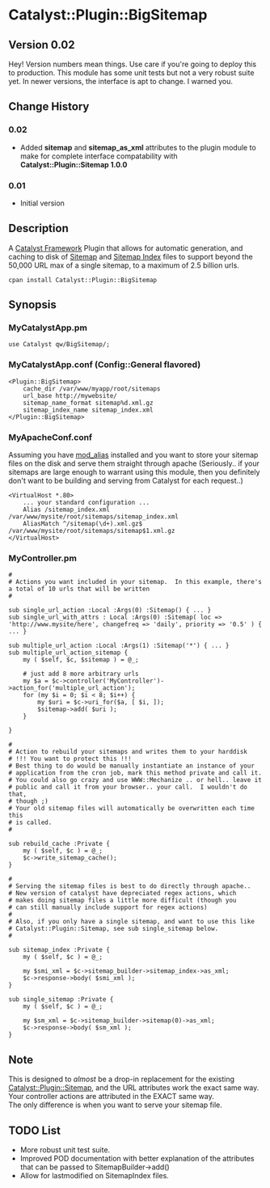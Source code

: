 # Catalyst::Plugin::BigSitemap

## Version 0.02

Hey! Version numbers mean things.  Use care if you're going to deploy this to production.  This module has some unit tests
but not a very robust suite yet.  In newer versions, the interface is apt to change.  I warned you. 

## Change History 

### 0.02

* Added **sitemap** and **sitemap_as_xml** attributes to the plugin module to make for complete interface compatability with **Catalyst::Plugin::Sitemap 1.0.0**

### 0.01

* Initial version

## Description

A [Catalyst Framework](http://catalystframework.org) Plugin that allows for automatic generation, and caching to disk
of [Sitemap](http://sitemaps.org/protocol.html) and [Sitemap Index](http://sitemaps.org/protocol.html#index) files to support
beyond the 50,000 URL max of a single sitemap, to a maximum of 2.5 billion urls.

```
cpan install Catalyst::Plugin::BigSitemap
```

## Synopsis

### MyCatalystApp.pm
```
use Catalyst qw/BigSitemap/;
```

### MyCatalystApp.conf (Config::General flavored)
```
<Plugin::BigSitemap>
    cache_dir /var/www/myapp/root/sitemaps
    url_base http://mywebsite/
    sitemap_name_format sitemap%d.xml.gz
    sitemap_index_name sitemap_index.xml
</Plugin::BigSitemap>
```

### MyApacheConf.conf

Assuming you have [mod_alias](http://httpd.apache.org/docs/2.2/mod/mod_alias.html#aliasmatch) installed
and you want to store your sitemap files on the disk and serve them straight through apache (Seriously.. 
if your sitemaps are large enough to warrant using this module, then you definitely don't want to be 
building and serving from Catalyst for each request..)

```
<VirtualHost *.80>
    ... your standard configuration ... 
    Alias /sitemap_index.xml /var/www/mysite/root/sitemaps/sitemap_index.xml
    AliasMatch ^/sitemap(\d+).xml.gz$ /var/www/mysite/root/sitemaps/sitemap$1.xml.gz
</VirtualHost>
```

### MyController.pm
```
#
# Actions you want included in your sitemap.  In this example, there's a total of 10 urls that will be written
#

sub single_url_action :Local :Args(0) :Sitemap() { ... }
sub single_url_with_attrs : Local :Args(0) :Sitemap( loc => 'http://www.mysite/here', changefreq => 'daily', priority => '0.5' ) { ... }

sub multiple_url_action :Local :Args(1) :Sitemap('*') { ... }    
sub multiple_url_action_sitemap {
    my ( $self, $c, $sitemap ) = @_;
    
    # just add 8 more arbitrary urls
    my $a = $c->controller('MyController')->action_for('multiple_url_action');
    for (my $i = 0; $i < 8; $i++) {
        my $uri = $c->uri_for($a, [ $i, ]);
        $sitemap->add( $uri );
    }
    
}

#
# Action to rebuild your sitemaps and writes them to your harddisk 
# !!! You want to protect this !!!
# Best thing to do would be manually instantiate an instance of your
# application from the cron job, mark this method private and call it.  
# You could also go crazy and use WWW::Mechanize .. or hell.. leave it
# public and call it from your browser.. your call.  I wouldn't do that, 
# though ;) 
# Your old sitemap files will automatically be overwritten each time this
# is called.
#

sub rebuild_cache :Private {
    my ( $self, $c ) = @_;
    $c->write_sitemap_cache();
}

#
# Serving the sitemap files is best to do directly through apache.. 
# New version of catalyst have depreciated regex actions, which
# makes doing sitemap files a little more difficult (though you
# can still manually include support for regex actions)
# 
# Also, if you only have a single sitemap, and want to use this like 
# Catalyst::Plugin::Sitemap, see sub single_sitemap below. 
#

sub sitemap_index :Private {
    my ( $self, $c ) = @_;
    
    my $smi_xml = $c->sitemap_builder->sitemap_index->as_xml;
    $c->response->body( $smi_xml );
}

sub single_sitemap :Private {
    my ( $self, $c ) = @_;
    
    my $sm_xml = $c->sitemap_builder->sitemap(0)->as_xml;
    $c->response->body( $sm_xml );
}
```

## Note

This is designed to _almost_ be a drop-in replacement for the existing [Catalyst::Plugin::Sitemap](https://metacpan.org/module/Catalyst::Plugin::Sitemap), 
and the URL attributes work the exact same way.  Your controller actions are attributed in the EXACT same way.  
The only difference is when you want to serve your sitemap file.

## TODO List

* More robust unit test suite.
* Improved POD documentation with better explanation of the attributes that can be passed to SitemapBuilder->add()
* Allow for lastmodified on SitemapIndex files.  

